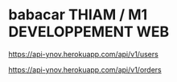 babacar THIAM  / M1 DEVELOPPEMENT WEB
=================================================


https://api-ynov.herokuapp.com/api/v1/users

https://api-ynov.herokuapp.com/api/v1/orders
